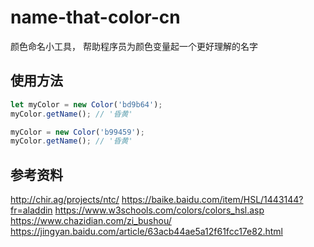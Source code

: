 # name-that-color-cn
颜色命名小工具， 帮助程序员为颜色变量起一个更好理解的名字

## 使用方法
```javascript
let myColor = new Color('bd9b64');
myColor.getName(); // '昏黄'

myColor = new Color('b99459');
myColor.getName(); // '昏黄'
```

## 参考资料
http://chir.ag/projects/ntc/
https://baike.baidu.com/item/HSL/1443144?fr=aladdin
https://www.w3schools.com/colors/colors_hsl.asp
https://www.chazidian.com/zi_bushou/
https://jingyan.baidu.com/article/63acb44ae5a12f61fcc17e82.html
